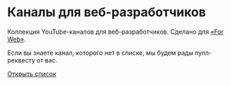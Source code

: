 # Каналы для веб-разработчиков
Коллекция YouTube-каналов для веб-разработчиков. Сделано для [«For Web»][0].

Если вы знаете канал, которого нет в списке, мы будем рады пулл-реквесту от вас.

[Открыть список][1]


[0]: http://forwebdev.ru
[1]: https://github.com/forwebdev/channels/blob/master/channels.md